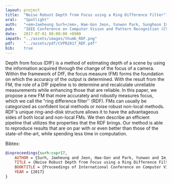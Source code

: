 ```yaml
---
layout: project
title:  "Noise Robust Depth from Focus using a Ring Difference Filter"
oral:	"Spotlight"
auth:	"<em>Jaeheung Surh</em>, Hae-Gon Jeon, Yunwon Park, Sunghoon Im, Hyowon Ha, and In So Kweon"
pub:	"IEEE Conference on Computer Vision and Pattern Recognition (CVPR)"
date:   2017-07-01 00:00:00 +0900
impath:	"../assets/images/thumb_RDF.png"
pdf:	"../assets/pdf/CVPR2017_RDF.pdf"
bib:	true
---
```


Depth from focus (DfF) is a method of estimating depth of a scene by using the information acquired through the change of the focus of a camera. Within the framework of DfF, the focus measure (FM) forms the foundation on which the accuracy of the output is determined. With the result from the FM, the role of a DfF pipeline is to determine and recalculate unreliable measurements while enhancing those that are reliable. In this paper, we propose a new FM that more accurately and robustly measures focus, which we call the "ring difference filter'' (RDF). FMs can usually be categorized as confident local methods or noise robust non-local methods. RDF's unique ring-and-disk structure allows it to have the advantageous sides of both local and non-local FMs. We then describe an efficient pipeline that utilizes the properties that the RDF brings. Our method is able to reproduce results that are on par with or even better than those of the state-of-the-art, while spending less time in computation. 

Bibtex:
```bib
@inproceedings{surh:cvpr17,
    AUTHOR = {Surh, Jaeheung and Jeon, Hae-Gon and Park, Yunwon and Im, Sunghoon and Ha, Hyowon and Kweon, In So},
    TITLE = {Noise Robust Depth from Focus using a Ring Difference Filter},
    BOOKTITLE = {Proceedings of International Conference on Computer Vision and Pattern Recognition (CVPR)},
    YEAR = {2017}
}
```